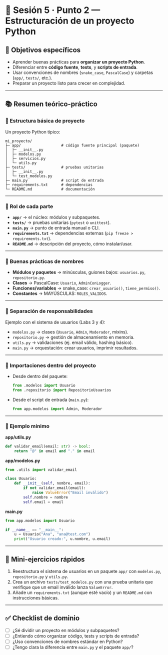 # 🧭 Sesión 5 · Punto 2 — Estructuración de un proyecto Python

## 🎯 Objetivos específicos

* Aprender buenas prácticas para **organizar un proyecto Python**.
* Diferenciar entre **código fuente**, **tests**, y **scripts de entrada**.
* Usar convenciones de nombres (`snake_case`, `PascalCase`) y carpetas (`app/`, `tests/`, etc.).
* Preparar un proyecto listo para crecer en complejidad.

---

## 📚 Resumen teórico-práctico

### 🔹 Estructura básica de proyecto

Un proyecto Python típico:

```
mi_proyecto/
├─ app/                  # código fuente principal (paquete)
│  ├─ __init__.py
│  ├─ modelos.py
│  ├─ servicios.py
│  └─ utils.py
├─ tests/                # pruebas unitarias
│  ├─ __init__.py
│  └─ test_modelos.py
├─ main.py               # script de entrada
├─ requirements.txt      # dependencias
└─ README.md             # documentación
```

---

### 🔹 Rol de cada parte

* **`app/`** → el núcleo: módulos y subpaquetes.
* **`tests/`** → pruebas unitarias (`pytest` o `unittest`).
* **`main.py`** → punto de entrada manual o CLI.
* **`requirements.txt`** → dependencias externas (`pip freeze > requirements.txt`).
* **`README.md`** → descripción del proyecto, cómo instalar/usar.

---

### 🔹 Buenas prácticas de nombres

* **Módulos y paquetes** → minúsculas, guiones bajos: `usuarios.py`, `repositorio.py`.
* **Clases** → PascalCase: `Usuario`, `AdminConLogger`.
* **Funciones/variables** → snake\_case: `crear_usuario()`, `tiene_permiso()`.
* **Constantes** → MAYÚSCULAS: `ROLES_VALIDOS`.

---

### 🔹 Separación de responsabilidades

Ejemplo con el sistema de usuarios (Labs 3 y 4):

* `modelos.py` → clases (`Usuario`, `Admin`, `Moderador`, mixins).
* `repositorio.py` → gestión de almacenamiento en memoria.
* `utils.py` → validaciones (ej. email válido, hashing básico).
* `main.py` → orquestación: crear usuarios, imprimir resultados.

---

### 🔹 Importaciones dentro del proyecto

* Desde dentro del paquete:

  ```python
  from .modelos import Usuario
  from .repositorio import RepositorioUsuarios
  ```
* Desde el script de entrada (`main.py`):

  ```python
  from app.modelos import Admin, Moderador
  ```

---

### 🔹 Ejemplo mínimo

**app/utils.py**

```python
def validar_email(email: str) -> bool:
    return "@" in email and "." in email
```

**app/modelos.py**

```python
from .utils import validar_email

class Usuario:
    def __init__(self, nombre, email):
        if not validar_email(email):
            raise ValueError("Email inválido")
        self.nombre = nombre
        self.email = email
```

**main.py**

```python
from app.modelos import Usuario

if __name__ == "__main__":
    u = Usuario("Ana", "ana@test.com")
    print("Usuario creado:", u.nombre, u.email)
```

---

## 🧩 Mini-ejercicios rápidos

1. Reestructura el sistema de usuarios en un paquete `app/` con `modelos.py`, `repositorio.py` y `utils.py`.
2. Crea un archivo `tests/test_modelos.py` con una prueba unitaria que verifique que un email inválido lanza `ValueError`.
3. Añade un `requirements.txt` (aunque esté vacío) y un `README.md` con instrucciones básicas.

---

## ✅ Checklist de dominio

* [ ] ¿Sé dividir un proyecto en módulos y subpaquetes?
* [ ] ¿Entiendo cómo organizar código, tests y scripts de entrada?
* [ ] ¿Uso convenciones de nombres estándar en Python?
* [ ] ¿Tengo clara la diferencia entre `main.py` y el paquete `app/`?